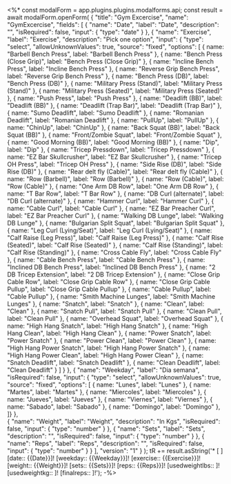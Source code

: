 <%*
const modalForm = app.plugins.plugins.modalforms.api;
const result = await modalForm.openForm(
{
      "title": "Gym Excercise",
      "name": "GymExcercise",
      "fields": [
        {
          "name": "Date",
          "label": "Date",
          "description": "",
          "isRequired": false,
          "input": {
            "type": "date"
          }
        },
        {
          "name": "Exercise",
          "label": "Exercise",
          "description": "Pick one option",
          "input": {
            "type": "select",
            "allowUnknownValues": true,
            "source": "fixed",
            "options": [
            {
            name: "Barbell Bench Press",
            label: "Barbell Bench Press"
            },
            {
            name: "Bench Press (Close Grip)",
            label: "Bench Press (Close Grip)"
            },
            {
            name: "Incline Bench Press",
            label: "Incline Bench Press"
            },
            {
            name: "Reverse Grip Bench Press",
            label: "Reverse Grip Bench Press"
            },
            {
            name: "Bench Press (DB)",
            label: "Bench Press (DB)"
            },
            {
            name: "Military Press (Stand)",
            label: "Military Press (Stand)"
            },
            {
            name: "Military Press (Seated)",
            label: "Military Press (Seated)"
            },
            {
            name: "Push Press",
            label: "Push Press"
            },
            {
            name: "Deadlift (BB)",
            label: "Deadlift (BB)"
            },
            {
            name: "Deadlift (Trap Bar)",
            label: "Deadlift (Trap Bar)"
            },
            {
            name: "Sumo Deadlift",
            label: "Sumo Deadlift"
            },
            {
            name: "Romanian Deadlift",
            label: "Romanian Deadlift"
            },
            {
            name: "PullUp",
            label: "PullUp"
            },
            {
            name: "ChinUp",
            label: "ChinUp"
            },
            {
            name: "Back Squat (BB)",
            label: "Back Squat (BB)"
            },
            {
            name: "Front/Zombie Squat",
            label: "Front/Zombie Squat"
            },
            {
            name: "Good Morning (BB)",
            label: "Good Morning (BB)"
            },
            {
            name: "Dip",
            label: "Dip"
            },
            {
            name: "Tricep Pressdown",
            label: "Tricep Pressdown"
            },
            {
            name: "EZ Bar Skullcrusher",
            label: "EZ Bar Skullcrusher"
            },
            {
            name: "Tricep OH Press",
            label: "Tricep OH Press"
            },
            {
            name: "Side Rise (DB)",
            label: "Side Rise (DB)"
            },
            {
            name: "Rear delt fly (Cable)",
            label: "Rear delt fly (Cable)"
            },
            {
            name: "Row (Barbell)",
            label: "Row (Barbell)"
            },
            {
            name: "Row (Cable)",
            label: "Row (Cable)"
            },
            {
            name: "One Arm DB Row",
            label: "One Arm DB Row"
            },
            {
            name: "T Bar Row",
            label: "T Bar Row"
            },
            {
            name: "DB Curl (alternate)",
            label: "DB Curl (alternate)"
            },
            {
            name: "Hammer Curl",
            label: "Hammer Curl"
            },
            {
            name: "Cable Curl",
            label: "Cable Curl"
            },
            {
            name: "EZ Bar Preacher Curl",
            label: "EZ Bar Preacher Curl"
            },
            {
            name: "Walking DB Lunge",
            label: "Walking DB Lunge"
            },
            {
            name: "Bulgarian Split Squat",
            label: "Bulgarian Split Squat"
            },
            {
            name: "Leg Curl (Lying/Seat)",
            label: "Leg Curl (Lying/Seat)"
            },
            {
            name: "Calf Raise (Leg Press)",
            label: "Calf Raise (Leg Press)"
            },
            {
            name: "Calf Rise (Seated)",
            label: "Calf Rise (Seated)"
            },
            {
            name: "Calf Rise (Standing)",
            label: "Calf Rise (Standing)"
            },
            {
            name: "Cross Cable Fly",
            label: "Cross Cable Fly"
            },
            {
            name: "Cable Bench Press",
            label: "Cable Bench Press"
            },
            {
            name: "Inclined DB Bench Press",
            label: "Inclined DB Bench Press"
            },
            {
            name: "2 DB Tricep Extension",
            label: "2 DB Tricep Extension"
            },
            {
            name: "Close Grip Cable Row",
            label: "Close Grip Cable Row"
            },
            {
            name: "Close Grip Cable Pullup",
            label: "Close Grip Cable Pullup"
            },
            {
            name: "Cable Pullup",
            label: "Cable Pullup"
            },
            {
            name: "Smith Machine Lunges",
            label: "Smith Machine Lunges"
            },
            {
            name: "Snatch",
            label: "Snatch"
            },
            {
            name: "Clean",
            label: "Clean"
            },
            {
            name: "Snatch Pull",
            label: "Snatch Pull"
            },
            {
            name: "Clean Pull",
            label: "Clean Pull"
            },
            {
            name: "Overhead Squat",
            label: "Overhead Squat"
            },
            {
            name: "High Hang Snatch",
            label: "High Hang Snatch"
            },
            {
            name: "High Hang Clean",
            label: "High Hang Clean"
            },
            {
            name: "Power Snatch",
            label: "Power Snatch"
            },
            {
            name: "Power Clean",
            label: "Power Clean"
            },
            {
            name: "High Hang Power Snatch",
            label: "High Hang Power Snatch"
            },
            {
            name: "High Hang Power Clean",
            label: "High Hang Power Clean"
            },
            {
            name: "Snatch Deadlift",
            label: "Snatch Deadlift"
            },
            {
            name: "Clean Deadlift",
            label: "Clean Deadlift"
            }
            ]
          }
        },
		{
          "name": "Weekday",
          "label": "Dia semana",
          "isRequired": false,
			"input": {
            "type": "select",
            "allowUnknownValues": true,
            "source": "fixed",
            "options": [
            {
            name: "Lunes",
            label: "Lunes"
            },
            {
            name: "Martes",
            label: "Martes"
            },
            {
            name: "Miercoles",
            label: "Miercoles"
            },
            {
            name: "Jueves",
            label: "Jueves"
            },
            {
            name: "Viernes",
            label: "Viernes"
            },
            {
            name: "Sabado",
            label: "Sabado"
            },
            {
            name: "Domingo",
            label: "Domingo"
            },
						]}
        },	
        {
          "name": "Weight",
          "label": "Weight",
          "description": "In Kgs",
          "isRequired": false,
          "input": {
            "type": "number"
          }
        },
        {
          "name": "Sets",
          "label": "Sets",
          "description": "",
          "isRequired": false,
          "input": {
            "type": "number"
          }
        },
        {
          "name": "Reps",
          "label": "Reps",
          "description": "",
          "isRequired": false,
          "input": {
            "type": "number"
          }
        }
      ],
      "version": "1"
    }
);
tR += result.asString('* [ ] [date:: {{Date}}]! [weekday:: {{Weekday}}]! [exercise:: {{Exercise}}]! [weight:: {{Weight}}]! [sets:: {{Sets}}]! [reps:: {{Reps}}]! [usedweightlbs:: ]! [usedweightkg:: ]! [finalreps:: ]!');
-%>